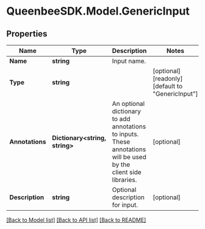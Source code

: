 
# QueenbeeSDK.Model.GenericInput

## Properties

Name | Type | Description | Notes
------------ | ------------- | ------------- | -------------
**Name** | **string** | Input name. | 
**Type** | **string** |  | [optional] [readonly] [default to "GenericInput"]
**Annotations** | **Dictionary&lt;string, string&gt;** | An optional dictionary to add annotations to inputs. These annotations will be used by the client side libraries. | [optional] 
**Description** | **string** | Optional description for input. | [optional] 

[[Back to Model list]](../README.md#documentation-for-models)
[[Back to API list]](../README.md#documentation-for-api-endpoints)
[[Back to README]](../README.md)

